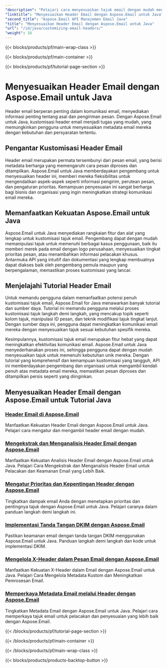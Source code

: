 ```yaml
---
"description": "Pelajari cara menyesuaikan tajuk email dengan mudah menggunakan Aspose.Email untuk Java. Pelajari tutorial dan manfaatkan kekuatan penyesuaian tajuk email."
"linktitle": "Menyesuaikan Header Email dengan Aspose.Email untuk Java"
"second_title": "Aspose.Email API Manajemen Email Java"
"title": "Menyesuaikan Header Email dengan Aspose.Email untuk Java"
"url": "/id/java/customizing-email-headers/"
"weight": 16
---
```


{{< blocks/products/pf/main-wrap-class >}}

{{< blocks/products/pf/main-container >}}

{{< blocks/products/pf/tutorial-page-section >}}

# Menyesuaikan Header Email dengan Aspose.Email untuk Java


Header email berperan penting dalam komunikasi email, menyediakan informasi penting tentang asal dan pengiriman pesan. Dengan Aspose.Email untuk Java, kustomisasi header email menjadi tugas yang mudah, yang memungkinkan pengguna untuk menyesuaikan metadata email mereka dengan kebutuhan dan persyaratan tertentu.

## Pengantar Kustomisasi Header Email

Header email merupakan permata tersembunyi dari pesan email, yang berisi metadata berharga yang memengaruhi cara pesan diproses dan ditampilkan. Aspose.Email untuk Java memberdayakan pengembang untuk menyesuaikan header ini, memberi mereka fleksibilitas untuk mengendalikan aspek-aspek seperti informasi pengirim, perutean pesan, dan pengaturan prioritas. Kemampuan penyesuaian ini sangat berharga bagi bisnis dan organisasi yang ingin meningkatkan strategi komunikasi email mereka.

## Memanfaatkan Kekuatan Aspose.Email untuk Java

Aspose.Email untuk Java menyediakan rangkaian fitur dan alat yang lengkap untuk kustomisasi tajuk email. Pengembang dapat dengan mudah memanipulasi tajuk untuk memenuhi berbagai kasus penggunaan, baik itu memberi merek pada email dengan logo perusahaan, menyesuaikan tingkat prioritas pesan, atau menambahkan informasi pelacakan khusus. Antarmuka API yang intuitif dan dokumentasi yang lengkap membuatnya dapat diakses baik oleh pengembang pemula maupun yang berpengalaman, memastikan proses kustomisasi yang lancar.

## Menjelajahi Tutorial Header Email

Untuk memandu pengguna dalam memanfaatkan potensi penuh kustomisasi tajuk email, Aspose.Email for Java menawarkan banyak tutorial dan sumber daya. Tutorial ini memandu pengguna melalui proses kustomisasi tajuk langkah demi langkah, yang mencakup topik seperti kolom tajuk, manipulasi ID pesan, dan teknik modifikasi tajuk tingkat lanjut. Dengan sumber daya ini, pengguna dapat meningkatkan komunikasi email mereka dengan menyesuaikan tajuk sesuai kebutuhan spesifik mereka.

Kesimpulannya, kustomisasi tajuk email merupakan fitur hebat yang dapat meningkatkan efektivitas komunikasi email. Aspose.Email untuk Java menyederhanakan proses ini, sehingga pengguna dapat dengan mudah menyesuaikan tajuk untuk memenuhi kebutuhan unik mereka. Dengan tutorial yang komprehensif dan kemampuan kustomisasi yang tangguh, API ini memberdayakan pengembang dan organisasi untuk mengambil kendali penuh atas metadata email mereka, memastikan pesan diproses dan ditampilkan persis seperti yang diinginkan.

## Menyesuaikan Header Email dengan Aspose.Email untuk Tutorial Java
### [Header Email di Aspose.Email](./email-headers/)
Manfaatkan Kekuatan Header Email dengan Aspose.Email untuk Java. Pelajari cara mengatur dan mengambil header email dengan mudah.
### [Mengekstrak dan Menganalisis Header Email dengan Aspose.Email](./extracting-and-analyzing-email-headers/)
Manfaatkan Kekuatan Analisis Header Email dengan Aspose.Email untuk Java. Pelajari Cara Mengekstrak dan Menganalisis Header Email untuk Pelacakan dan Keamanan Email yang Lebih Baik.
### [Mengatur Prioritas dan Kepentingan Header dengan Aspose.Email](./setting-priority-and-importance-headers/)
Tingkatkan dampak email Anda dengan menetapkan prioritas dan pentingnya tajuk dengan Aspose.Email untuk Java. Pelajari caranya dalam panduan langkah demi langkah ini.
### [Implementasi Tanda Tangan DKIM dengan Aspose.Email](./dkim-signatures-implementation/)
Pastikan keamanan email dengan tanda tangan DKIM menggunakan Aspose.Email untuk Java. Panduan langkah demi langkah dan kode untuk implementasi DKIM.
### [Mengelola X-Header dalam Pesan Email dengan Aspose.Email](./managing-x-headers-in-email-messages/)
Manfaatkan Kekuatan X-Header dalam Email dengan Aspose.Email untuk Java. Pelajari Cara Mengelola Metadata Kustom dan Meningkatkan Pemrosesan Email.
### [Memperkaya Metadata Email melalui Header dengan Aspose.Email](./enriching-email-metadata-through-headers/)
Tingkatkan Metadata Email dengan Aspose.Email untuk Java. Pelajari cara memperkaya tajuk email untuk pelacakan dan penyesuaian yang lebih baik dengan Aspose.Email.

{{< /blocks/products/pf/tutorial-page-section >}}

{{< /blocks/products/pf/main-container >}}

{{< /blocks/products/pf/main-wrap-class >}}

{{< blocks/products/products-backtop-button >}}